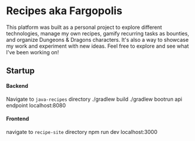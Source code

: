 # Recipes aka Fargopolis
This platform was built as a personal project to explore different technologies, manage my own recipes, gamify recurring tasks as bounties, and organize Dungeons & Dragons characters. It's also a way to showcase my work and experiment with new ideas. Feel free to explore and see what I've been working on!

## Startup
#### Backend
Navigate to `java-recipes` directory
./gradlew build
./gradlew bootrun
api endpoint localhost:8080

#### Frontend
navigate to `recipe-site` directory
npm run dev
localhost:3000
